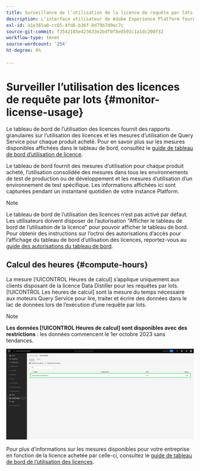 ```yaml
---
title: Surveillance de l’utilisation de la licence de requête par lots
description: L’interface utilisateur de Adobe Experience Platform fournit un tableau de bord grâce auquel vous pouvez afficher des informations importantes sur l’utilisation de la licence Data Distiller de votre entreprise.
exl-id: a1e365a0-cc65-4fd6-b36f-8d79b7d9ec7c
source-git-commit: f3542105e423633e2bdf0f8e8501c1a1dc200f32
workflow-type: tm+mt
source-wordcount: '254'
ht-degree: 0%

---
```


# Surveiller l’utilisation des licences de requête par lots {#monitor-license-usage}

Le tableau de bord de l’utilisation des licences fournit des rapports granulaires sur l’utilisation des licences et les mesures d’utilisation de Query Service pour chaque produit acheté. Pour en savoir plus sur les mesures disponibles affichées dans le tableau de bord, consultez le [guide de tableau de bord d’utilisation de licence](../../dashboards/guides/license-usage.md#available-metrics).

Le tableau de bord fournit des mesures d’utilisation pour chaque produit acheté, l’utilisation consolidée des mesures dans tous les environnements de test de production ou de développement et les mesures d’utilisation d’un environnement de test spécifique. Les informations affichées ici sont capturées pendant un instantané quotidien de votre instance Platform.

>[!NOTE]
>
>Le tableau de bord de l’utilisation des licences n’est pas activé par défaut. Les utilisateurs doivent disposer de l’autorisation &quot;Afficher le tableau de bord de l’utilisation de la licence&quot; pour pouvoir afficher le tableau de bord. Pour obtenir des instructions sur l’octroi des autorisations d’accès pour l’affichage du tableau de bord d’utilisation des licences, reportez-vous au [guide des autorisations du tableau de bord](../../dashboards/permissions.md).

## Calcul des heures {#compute-hours}

La mesure [!UICONTROL Heures de calcul] s’applique uniquement aux clients disposant de la licence Data Distiller pour les requêtes par lots. [!UICONTROL Les heures de calcul] sont la mesure du temps nécessaire aux moteurs Query Service pour lire, traiter et écrire des données dans le lac de données lors de l’exécution d’une requête par lots.

>[!NOTE]
>
>**Les données [!UICONTROL Heures de calcul] sont disponibles avec des restrictions** : les données commencent le 1er octobre 2023 sans tendances.

![Le tableau de bord de l’utilisation des licences avec la mesure des heures de calcul mise en surbrillance.](../images/data-distiller/compute-hours.png)

Pour plus d’informations sur les mesures disponibles pour votre entreprise en fonction de la licence achetée par celle-ci, consultez le [guide de tableau de bord de l’utilisation des licences](../../dashboards/guides/license-usage.md).
